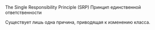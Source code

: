 The Single Responsibility Principle (SRP)
Принцип единственной ответственности

Существует лишь одна причина, приводящая к изменению класса.